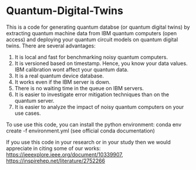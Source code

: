 # Quantum-Digital-Twins

This is a code for generating quantum databse (or quantum digital twins) by extracting quantum machine data from IBM quantum computers (open access) and deploying your quantum circuit models on quantum digital twins. There are several advantages:
1. It is local and fast for benchmarking noisy quantum computers.
2. It is versioned based on timestamp. Hence, you know your data values. IBM calibration wont affect your quantum data. 
3. It is a real quantum device database.
4. It works even if the IBM server is down.
5. There is no waiting time in the queue on IBM servers.
6. It is easier to investigate error mitigation techniques than on the quantum server.
7. It is easier to analyze the impact of noisy quantum computers on your use cases.
   
To use use this code, you can install the python environment: conda env create -f environment.yml (see official conda documentation)
   
If you use this code in your research or in your study then we would appreciate in citing some of our works:
https://ieeexplore.ieee.org/document/10339907, https://inspirehep.net/literature/2752266

